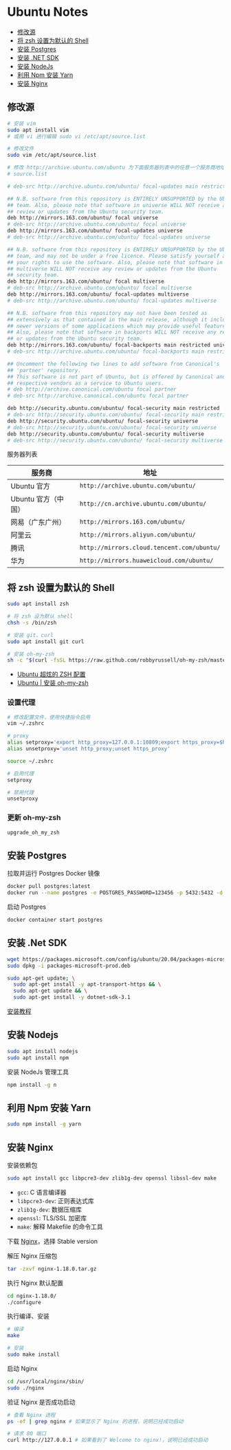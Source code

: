 # Ubuntu Notes

- [修改源](#修改源)
- [将 zsh 设置为默认的 Shell](#将-zsh-设置为默认的-shell)
- [安装 Postgres](#安装-postgres)
- [安装 .NET SDK](#安装-net-sdk)
- [安装 NodeJs](#安装-nodejs)
- [利用 Npm 安装 Yarn](#利用-npm-安装-yarn)
- [安装 Nginx](#安装-nginx)

## 修改源

```bash
# 安装 vim
sudo apt install vim
# 或用 vi 进行编辑 sudo vi /etc/apt/source.list

# 修改文件
sudo vim /etc/apt/source.list

# 修改 http://archive.ubuntu.com/ubuntu 为下面服务器列表中的任意一个服务商地址
# source.list

# deb-src http://archive.ubuntu.com/ubuntu/ focal-updates main restricted

## N.B. software from this repository is ENTIRELY UNSUPPORTED by the Ubuntu
## team. Also, please note that software in universe WILL NOT receive any
## review or updates from the Ubuntu security team.
deb http://mirrors.163.com/ubuntu/ focal universe
# deb-src http://archive.ubuntu.com/ubuntu/ focal universe
deb http://mirrors.163.com/ubuntu/ focal-updates universe
# deb-src http://archive.ubuntu.com/ubuntu/ focal-updates universe

## N.B. software from this repository is ENTIRELY UNSUPPORTED by the Ubuntu
## team, and may not be under a free licence. Please satisfy yourself as to
## your rights to use the software. Also, please note that software in
## multiverse WILL NOT receive any review or updates from the Ubuntu
## security team.
deb http://mirrors.163.com/ubuntu/ focal multiverse
# deb-src http://archive.ubuntu.com/ubuntu/ focal multiverse
deb http://mirrors.163.com/ubuntu/ focal-updates multiverse
# deb-src http://archive.ubuntu.com/ubuntu/ focal-updates multiverse

## N.B. software from this repository may not have been tested as
## extensively as that contained in the main release, although it includes
## newer versions of some applications which may provide useful features.
## Also, please note that software in backports WILL NOT receive any review
## or updates from the Ubuntu security team.
deb http://mirrors.163.com/ubuntu/ focal-backports main restricted universe multiverse
# deb-src http://archive.ubuntu.com/ubuntu/ focal-backports main restricted universe multiverse

## Uncomment the following two lines to add software from Canonical's
## 'partner' repository.
## This software is not part of Ubuntu, but is offered by Canonical and the
## respective vendors as a service to Ubuntu users.
# deb http://archive.canonical.com/ubuntu focal partner
# deb-src http://archive.canonical.com/ubuntu focal partner

deb http://security.ubuntu.com/ubuntu/ focal-security main restricted
# deb-src http://security.ubuntu.com/ubuntu/ focal-security main restricted
deb http://security.ubuntu.com/ubuntu/ focal-security universe
# deb-src http://security.ubuntu.com/ubuntu/ focal-security universe
deb http://security.ubuntu.com/ubuntu/ focal-security multiverse
# deb-src http://security.ubuntu.com/ubuntu/ focal-security multiverse

```

服务器列表

| 服务商              | 地址                                       |
| ------------------- | ------------------------------------------ |
| Ubuntu 官方         | `http://archive.ubuntu.com/ubuntu/`        |
| Ubuntu 官方（中国） | `http://cn.archive.ubuntu.com/ubuntu/`     |
| 网易（广东广州）    | `http://mirrors.163.com/ubuntu/`           |
| 阿里云              | `http://mirrors.aliyun.com/ubuntu/`        |
| 腾讯                | `http://mirrors.cloud.tencent.com/ubuntu/` |
| 华为                | `http://mirrors.huaweicloud.com/ubuntu/`   |

## 将 zsh 设置为默认的 Shell

```bash
sudo apt install zsh

# 将 zsh 设为默认 shell
chsh -s /bin/zsh

# 安装 git、curl
sudo apt install git curl

# 安装 oh-my-zsh
sh -c "$(curl -fsSL https://raw.github.com/robbyrussell/oh-my-zsh/master/tools/install.sh)"
```

- [Ubuntu 超炫的 ZSH 配置](https://zhuanlan.zhihu.com/p/27052046)
- [Ubuntu | 安装 oh-my-zsh](https://www.jianshu.com/p/ba782b57ae96)

### 设置代理

```bash
# 修改配置文件，使用快捷指令启用
vim ~/.zshrc

# proxy
alias setproxy='export http_proxy=127.0.0.1:10809;export https_proxy=$http_proxy'
alias unsetproxy='unset http_proxy;unset https_proxy'

source ~/.zshrc

# 启用代理
setproxy

# 禁用代理
unsetproxy
```

### 更新 oh-my-zsh

```bash
upgrade_oh_my_zsh
```

## 安装 Postgres

拉取并运行 Postgres Docker 镜像

```bash
docker pull postgres:latest
docker run --name postgres -e POSTGRES_PASSWORD=123456 -p 5432:5432 -d postgres:latest
```

启动 Postgres

```bash
docker container start postgres
```

## 安装 .Net SDK

```bash
wget https://packages.microsoft.com/config/ubuntu/20.04/packages-microsoft-prod.deb -O packages-microsoft-prod.deb
sudo dpkg -i packages-microsoft-prod.deb

sudo apt-get update; \
  sudo apt-get install -y apt-transport-https && \
  sudo apt-get update && \
  sudo apt-get install -y dotnet-sdk-3.1
```

[安装教程](https://docs.microsoft.com/zh-cn/dotnet/core/install/linux-ubuntu)

## 安装 Nodejs

```bash
sudo apt install nodejs
sudo apt install npm
```

安装 NodeJs 管理工具

```bash
npm install -g n
```

## 利用 Npm 安装 Yarn

```bash
sudo npm install -g yarn
```

## 安装 Nginx

安装依赖包

```bash
sudo apt install gcc libpcre3-dev zlib1g-dev openssl libssl-dev make
```

- `gcc`: C 语言编译器
- `libpcre3-dev`: 正则表达式库
- `zlib1g-dev`: 数据压缩库
- `openssl`: TLS/SSL 加密库
- `make`: 解释 Makefile 的命令工具

下载 [Nginx](https://nginx.org/en/download.html)，选择 Stable version

解压 Nginx 压缩包

```bash
tar -zxvf nginx-1.18.0.tar.gz
```

执行 Nginx 默认配置

```bash
cd nginx-1.18.0/
./configure
```

执行编译、安装

```bash
# 编译
make

# 安装
sudo make install
```

启动 Nginx

```bash
cd /usr/local/nginx/sbin/
sudo ./nginx
```

验证 Nginx 是否成功启动

```bash
# 查看 Nginx 进程
ps -ef | grep nginx # 如果显示了 Nginx 的进程，说明已经成功启动

# 请求 80 端口
curl http://127.0.0.1 # 如果看到了 Welcome to nginx!，说明已经成功启动
```
